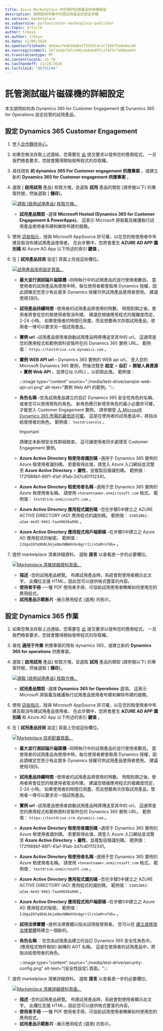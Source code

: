 ```yaml
---
title: Azure Marketplace 中託管的試用產品的詳細設定
description: 說明商用市集中託管試用產品的設定步驟
ms.service: marketplace
ms.subservice: partnercenter-marketplace-publisher
ms.topic: article
author: trkeya
ms.author: trkeya
ms.date: 11/06/2020
ms.openlocfilehash: 9e8aecfe8b16d8af755d3f4c3c71b875d4e8ec40
ms.sourcegitcommit: 1bf144dc5d7c496c4abeb95fc2f473cfa0bbed43
ms.translationtype: MT
ms.contentlocale: zh-TW
ms.lasthandoff: 11/24/2020
ms.locfileid: "95751244"
---
```

# <a name="detailed-configuration-for-hosted-test-drives"></a>託管測試磁片磁碟機的詳細設定

本文說明如何為 Dynamics 365 for Customer Engagement 或 Dynamics 365 for Operations 設定託管的試用產品。

## <a name="configure-for-dynamics-365-customer-engagement"></a>設定 Dynamics 365 Customer Engagement

1. 登入[合作夥伴中心](https://partner.microsoft.com/)。
2. 如果您無法存取上述連結，您需要在 [此](https://appsource.microsoft.com/partners/list-an-app) 提交要求以發佈您的應用程式。 一旦我們檢查要求，您就會獲得開始發佈程式的存取權。
3. 尋找現有 **的 dynamics 365 For Customer engagement 供應專案** ，或建立新的 **Dynamics 365 for Customer engagement 供應專案** 。
4. 選取 [ **啟用試用** 產品] 核取方塊，並選取 **試用** 產品的類型 (請參閱以下) 的專案符號，然後選取 [ **儲存**]。

    [![選取 [啟用試用產品] 核取方塊。](media/test-drive/enable-test-drive-check-box.png)](media/test-drive/enable-test-drive-check-box.png#lightbox)

    - **試用產品類型** -選擇 **Microsoft Hosted (Dynamics 365 for Customer Engagement & PowerApps)**。 這表示 Microsoft 將裝載及維護執行試用產品使用者布建和解除布建的服務。

5. 使用 [這些指示](https://docs.microsoft.com/azure/marketplace/test-drive-azure-subscription-setup)，授與 Microsoft AppSource 許可權，以在您的租使用者中布建及取消布建試用產品使用者。 在此步驟中，您將會產生 **AZURE AD APP 識別碼** 和 Azure AD App 以下所述的索引 **鍵值** 。
6. 在 [ **試用產品技術** 設定] 頁面上完成這些欄位。

    [![試用產品技術設定頁面。](media/test-drive/technical-config-details.png)](media/test-drive/technical-config-details.png#lightbox)

    - **最大並行測試磁片磁碟機** –同時執行中的試用產品的並行使用者數目。 當使用者的試用產品為使用中時，每位使用者都會取用 Dynamics 授權，因此請確定您至少有此眾多 Dynamics 授權可供試用產品使用者使用。 建議使用3到5。
    - **試用產品持續時間** –使用者的試用產品將使用的時數。 時間到期之後，使用者將會從您的租使用者取消布建。 建議您根據應用程式的複雜度而定，2-24 小時。 如果使用者的時間已用盡，而且想要再次存取試用產品，使用者一律可以要求另一個試用產品。
    - **實例 url** –試用產品使用者啟動試用產品時將傳送至其中的 url。 這通常是您的應用程式和範例資料安裝所在的 Dynamics 365 實例 URL。 範例值： `https://testdrive.crm.dynamics.com` 。
    - **實例 WEB API url** – Dynamics 365 實例的 WEB api url。 登入您的 Microsoft Dynamics 365 實例，然後流覽至 **設定**  >  **自訂**  >  **開發人員資源**  >  **實例 Web API** ，並將位址 (URL) ，以抓取此值。 範例值：

        :::image type="content" source="./media/test-drive/sample-web-api-url.png" alt-text="實例 Web API 的範例。":::

    - **角色名稱** –您為試用產品建立的自訂 Dynamics 365 安全性角色的名稱，或者您可以使用現有的角色。 新角色應已新增至角色的最小必要許可權，才能登入 Customer Engagement 實例。 請參閱登 [入 Microsoft Dynamics 365 所需的最低許可權](https://community.dynamics.com/crm/b/crminogic/archive/2016/11/24/minimum-privileges-required-to-login-microsoft-dynamics-365)。 這是在使用者的試用產品中，將指派給使用者的角色。 範例值： `testdriverole` 。
    
        > [!IMPORTANT]
        > 請確定未新增安全性群組檢查。 這可讓使用者同步處理至 Customer Engagement 實例。

    - **Azure Active Directory 租使用者識別碼** –適用于 Dynamics 365 實例的 Azure 租使用者識別碼。 若要取得此值，請登入 Azure 入口網站並流覽至 **Azure Active Directory**  >  **屬性**，並複製目錄識別碼。 範例值： 172f988bf-86f1-41af-91ab-2d7cd01112341。
    - **Azure Active Directory 租使用者名稱** –適用于您 Dynamics 365 實例的 Azure 租使用者名稱。 請使用 `<tenantname>.onmicrosoft.com` 格式。 範例值： `testdrive.onmicrosoft.com` 。
    - **Azure Active Directory 應用程式識別碼** –您在步驟5中建立之 AZURE ACTIVE DIRECTORY (AD) 應用程式的識別碼。 範例值： `53852862-a2ae-4e43-9461-faa49650a096` 。
    - **Azure Active Directory 應用程式用戶端密碼** –在步驟5中建立之 Azure AD 應用程式的秘密。 範例值： `IJUgaIOfq9b9LbUjeQmzNBW4VGn6grr1l/n3aMrnfdk=` 。

7. 提供 marketplace 清單詳細資料。 選取 **語言** 以查看進一步的必要欄位。

    [![Marketplace 清單詳細資料頁面。](media/test-drive/marketplace-listing-details.png)](media/test-drive/marketplace-listing-details.png#lightbox)

    - **描述** -您的試用產品總覽。 布建試用產品時，系統會對使用者顯示此文字。 此欄位支援 HTML，因此您可以提供格式豐富的內容。
    - **使用者手冊** –一種 PDF 使用者手冊，可協助試用使用者瞭解如何使用您的應用程式。
    - **試用產品示範影片** -展示應用程式 (選用) 的影片。

## <a name="configure-for-dynamics-365-operations"></a>設定 Dynamics 365 作業

2. 如果您無法存取上述連結，您需要在 [此](https://appsource.microsoft.com/partners/list-an-app) 提交要求以發佈您的應用程式。 一旦我們檢查要求，您就會獲得開始發佈程式的存取權。
3. 尋找 **適用于作業** 供應專案的現有 dynamics 365，或建立新的 **Dynamics 365 for operations** 供應專案。
4. 選取 [ **啟用試用** 產品] 核取方塊，並選取 **試用** 產品的類型 (請參閱以下) 的專案符號，然後選取 [ **儲存**]。

    [![選取 [啟用試用產品] 核取方塊。](media/test-drive/enable-test-drive-check-box-operations.png)](media/test-drive/enable-test-drive-check-box-operations.png#lightbox)

    - **試用產品類型** -選擇 **Dynamics 365 for Operations** 選項。 這表示 Microsoft 將裝載及維護執行試用產品使用者布建和解除布建的服務。

5. 使用 [這些指示](https://github.com/Microsoft/AppSource/blob/master/Microsoft%20Hosted%20Test%20Drive/Setup-your-Azure-subscription-for-Dynamics365-Microsoft-Hosted-Test-Drives.md)，授與 Microsoft AppSource 許可權，以在您的租使用者中布建及取消布建試用產品使用者。 在此步驟中，您將會產生 **AZURE AD APP 識別碼** 和 Azure AD App 以下所述的索引 **鍵值** 。
6. 在 [ **試用產品技術** 設定] 頁面上完成這些欄位。

    [![Marketplace 技術配置頁面。](media/test-drive/technical-config-details.png)](media/test-drive/technical-config-details.png#lightbox)

    - **最大並行測試磁片磁碟機** –同時執行中的試用產品的並行使用者數目。 當使用者的試用產品為使用中時，每位使用者都會取用 Dynamics 授權，因此請確定您至少有此眾多 Dynamics 授權可供試用產品使用者使用。 建議使用3到5。
    - **試用產品持續時間** –使用者的試用產品將使用的時數。 時間到期之後，使用者將會從您的租使用者取消布建。 建議您根據應用程式的複雜度而定，2-24 小時。 如果使用者的時間已用盡，而且想要再次存取試用產品，使用者一律可以要求另一個試用產品。
    - **實例 url** –試用產品使用者啟動試用產品時將傳送至其中的 url。 這通常是您的應用程式和範例資料安裝所在的 Dynamics 365 實例 URL。 範例值： `https://testdrive.crm.dynamics.com` 。
    - **Azure Active Directory 租使用者識別碼** –適用于 Dynamics 365 實例的 Azure 租使用者識別碼。 若要取得此值，請登入 Azure 入口網站並流覽至 **Azure Active Directory**  >  **屬性**，並複製目錄識別碼。 範例值： 172f988bf-86f1-41af-91ab-2d7cd01112341。
    - **Azure Active Directory 租使用者名稱** –適用于您 Dynamics 365 實例的 Azure 租使用者名稱。 請使用 `<tenantname>.onmicrosoft.com` 格式。 範例值： `testdrive.onmicrosoft.com` 。
    - **Azure Active Directory 應用程式識別碼** –您在步驟5中建立之 AZURE ACTIVE DIRECTORY (AD) 應用程式的識別碼。 範例值： `53852862-a2ae-4e43-9461-faa49650a096` 。
    - **Azure Active Directory 應用程式用戶端密碼** –在步驟5中建立之 Azure AD 應用程式的秘密。 範例值： `IJUgaIOfq9b9LbUjeQmzNBW4VGn6grr1l/n3aMrnfdk=` 。
    - **試用法律實體** –提供法律實體以指派試用版使用者。 您可以在 [建立或修改法律實體](https://technet.microsoft.com/library/hh242184.aspx)時建立一個新的。
    - **角色名稱** ：在您為試用產品建立的自訂 Dynamics 365 安全性角色中， (應用程式物件樹狀) 結構的 AOT 名稱。 這是在使用者的試用產品中，將指派給使用者的角色。

        :::image type="content" source="./media/test-drive/security-config.png" alt-text="[安全性設定] 頁面。":::

7. 提供 marketplace 清單詳細資料。 選取 **語言** 以查看進一步的必要欄位。

    [![Marketplace 清單詳細資料頁面。](media/test-drive/marketplace-listing-details.png)](media/test-drive/marketplace-listing-details.png#lightbox)

    - **描述** -您的試用產品總覽。 布建試用產品時，系統會對使用者顯示此文字。 此欄位支援 HTML，因此您可以提供格式豐富的內容。
    - **使用者手冊** –一種 PDF 使用者手冊，可協助試用使用者瞭解如何使用您的應用程式。
    - **試用產品示範影片** -展示應用程式 (選用) 的影片。

<!--
## Next steps

- [Set up your Azure subscription](test-drive-azure-subscription-setup.md) -->
